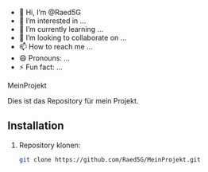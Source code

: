 - 👋 Hi, I’m @Raed5G
- 👀 I’m interested in ...
- 🌱 I’m currently learning ...
- 💞️ I’m looking to collaborate on ...
- 📫 How to reach me ...
- 😄 Pronouns: ...
- ⚡ Fun fact: ...

MeinProjekt
 
Dies ist das Repository für mein Projekt.
 
## Installation
 
1. Repository klonen:
   ```bash
   git clone https://github.com/Raed5G/MeinProjekt.git
